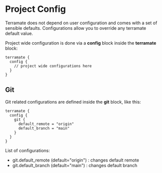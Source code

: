 # Project Config

Terramate does not depend on user configuration and comes with a set of sensible defaults. Configurations allow you to override any terramate default value.

Project wide configuration is done via a **config** block inside the
**terramate** block:

```
terramate {
  config {
    // project wide configurations here
  }
}
```

## Git

Git related configurations are defined inside the **git** block, like this:

```
terramate {
  config {
    git {
      default_remote = "origin"
      default_branch = "main"
    }
  }
}
```

List of configurations:

* git.default\_remote (default="origin") : changes default remote
* git.default\_branch (default="main")   : changes default branch
